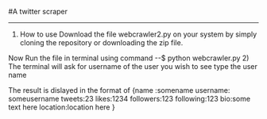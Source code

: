 #A twitter scraper

-----------------------------------------------------------------------------------------------------------------------------------
1) How to use
  Download the file webcrawler2.py on your system by simply cloning the repository or downloading the zip file.
  
  Now Run the file in terminal using command
    --$ python webcrawler.py
 2) The terminal will ask for username of the user you wish to see
  type the user name 
  
  The result is dislayed in the format of
    {name :somename
    username: someusername
    tweets:23
    likes:1234
    followers:123
    following:123
    bio:some text here
    location:location here 
    }
